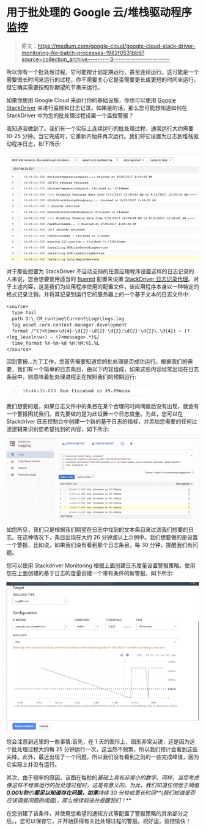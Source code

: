 # 用于批处理的 Google 云/堆栈驱动程序监控

> 原文：<https://medium.com/google-cloud/google-cloud-stack-driver-monitoring-for-batch-processes-1982f0531bb6?source=collection_archive---------3----------------------->

所以你有一个批处理过程。它可能按计划定期运行，甚至连续运行。这可能是一个需要很长时间来运行的过程，你不需要关心它是否需要更长或更短的时间来运行，但它确实需要按照你期望的节奏来运行。

如果你使用 Google Cloud 来运行你的基础设施，你也可以使用 [Google StackDriver](https://cloud.google.com/stackdriver/) 来进行监控和日志记录。如果是的话，那么您可能想知道如何在 StackDriver 中为您的批处理过程设置一个监控警报？

我知道我做到了。我们有一个实际上连续运行的批处理过程，通常运行大约需要 10-25 分钟。当它完成时，它重新开始并再次运行。我们将它设置为日志到堆栈驱动程序日志，如下所示:

![](img/0521ba421da51b10017ead6a8e9dd2d5.png)

对于那些想要为 StackDriver 不自动支持的任意应用程序设置这样的日志记录的人来说，您会想要使用适当的 [fluentd](https://www.fluentd.org/) 配置来设置 [StackDriver 日志记录代理](https://cloud.google.com/logging/docs/agent/)。对于上述内容，这是我们为应用程序使用的配置文件，该应用程序本身以一种特定的格式记录注销，并将其记录到运行它的服务器上的一个基于文本的日志文件中:

```
<source> 
  type tail 
  path D:\_CM_runtime\Current\Logs\logs.log
  tag asset.core.context.manager.development
  format /^(?<time>\d{4}-\d{2}-\d{2} \d{2}:\d{2}:\d{2}\.\d{4}) — (?   <log_level>\w+) — (?<message>.*)$/ 
  time_format %Y-%m-%d %H:%M:%S.%L 
</source>
```

回到警报…为了工作，您首先需要知道您的批处理是否成功运行。根据我们的需要，我们有一个简单的日志条目，由以下内容组成，如果这些内容经常出现在日志条目中，则意味着批处理进程正在按照我们的预期运行:

![](img/bbb54690b826ea28514f14c4fffcce76.png)

我们想要的是，如果日志文件中的条目在某个合理的时间阈值后没有出现，就会有一个警报困扰我们。首先要做的是为此设置一个日志度量。为此，您可以在 Stackdriver 日志控制台中创建一个新的基于日志的指标，并添加您需要的任何过滤逻辑来识别您希望找到的内容，如下所示:

![](img/c77113e111b9801c706e60d07d7a0ed6.png)

如您所见，我们只是根据我们期望在日志中找到的文本条目来过滤我们想要的日志。在这种情况下，条目出现在大约 26 分钟或以上示例中。我们想要做的是设置一个警报，比如说，如果我们没有看到那个日志条目，每 30 分钟，提醒我们有问题。

您可以使用 Stackdriver Monitoring 根据上面创建日志度量设置警报策略。使用您在上面创建的基于日志的度量创建一个带有条件的新警报，如下所示:

![](img/978c17db5dca7811d3077853a7fe6d13.png)

您会注意到这里的一些事情:首先，在 1 天的图形上，图形非常尖锐，这是因为这个批处理过程大约每 25 分钟运行一次，这当然不频繁，所以我们预计会看到这些尖峰。此外，最近出现了一个问题，所以我们没有看到之前的一些完成峰值，因为它实际上并没有运行。

其次，由于频率的原因，该图在每秒的*基础上具有非常小的数字。同样，当您考虑像这样不经常运行的批处理过程时，这是有意义的。为此，我们知道任何低于阈值**0.001/秒**的**都足以知道存在问题，如果**持续 30 分钟或更长时间**(我们知道是否应该调查问题的阈值)，那么继续前进并提醒我们！***

在您创建了该条件，并使用您希望的通知方式等配置了警报策略的其余部分之后。，您可以保存它，并开始获得有关批处理过程的警报。祝好运，监控愉快！
